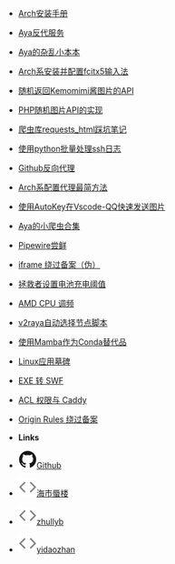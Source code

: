 - [Arch安装手册](Arch_For_Aya)
- [Aya反代服务](r)
- [Aya的杂乱小本本](1-note)
- [Arch系安装并配置fcitx5输入法](2-fcitx5)
- [随机返回Kemomimi酱图片的API](3-api)
- [PHP随机图片API的实现](4-phpapi)
- [爬虫库requests_html踩坑笔记](5-requests_html)
- [使用python批量处理ssh日志](6-pyssh)
- [Github反向代理](8-github.md)
- [Arch系配置代理最简方法](9-v2raya)
- [使用AutoKey在Vscode-QQ快速发送图片](10-vscodeqq)
- [Aya的小爬虫合集](11-pybili)
- [Pipewire尝鲜](12-pipewire)
- [iframe 绕过备案（伪）](13-https_aya)
- [拯救者设置电池充电阈值](14-battery)
- [AMD CPU 调频](15-amd-cpufreq)
- [v2raya自动选择节点脚本](16-autoaya)
- [使用Mamba作为Conda替代品](17-mamba)
- [Linux应用墓碑](18-xstop)
- [EXE 转 SWF](19-exe2swf)
- [ACL 权限与 Caddy](20-acl_caddy)
- [Origin Rules 绕过备案](21-cf_origin_rules)

- **Links**
- [![Github](assets/img/github.svg)Github](https://github.com/brx86)
- [![海市蜃楼](assets/img/code.svg)海市蜃楼](sf201302)
- [![zhullyb](assets/img/code.svg)zhullyb](https://zhul.in/)
- [![yidaozhan](assets/img/code.svg)yidaozhan](https://blog.chyk.ink/)
